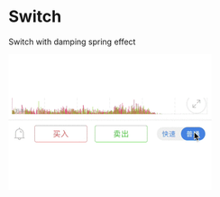 # Switch
Switch with damping spring effect

![alt tag](https://github.com/g-enius/Switch/blob/master/switch.gif)
